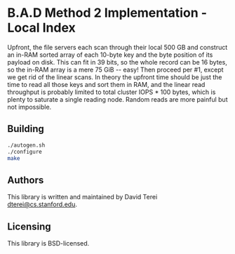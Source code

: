 # B.A.D Method 2 Implementation - Local Index

Upfront, the file servers each scan through their local 500 GB and construct an
in-RAM sorted array of each 10-byte key and the byte position of its payload on
disk. This can fit in 39 bits, so the whole record can be 16 bytes, so the
in-RAM array is a mere 75 GiB -- easy! Then proceed per #1, except we get rid
of the linear scans. In theory the upfront time should be just the time to read
all those keys and sort them in RAM, and the linear read throughput is probably
limited to total cluster IOPS * 100 bytes, which is plenty to saturate a single
reading node. Random reads are more painful but not impossible.

## Building

``` sh
./autogen.sh
./configure
make
```

## Authors

This library is written and maintained by David Terei <dterei@cs.stanford.edu>.

## Licensing

This library is BSD-licensed.

